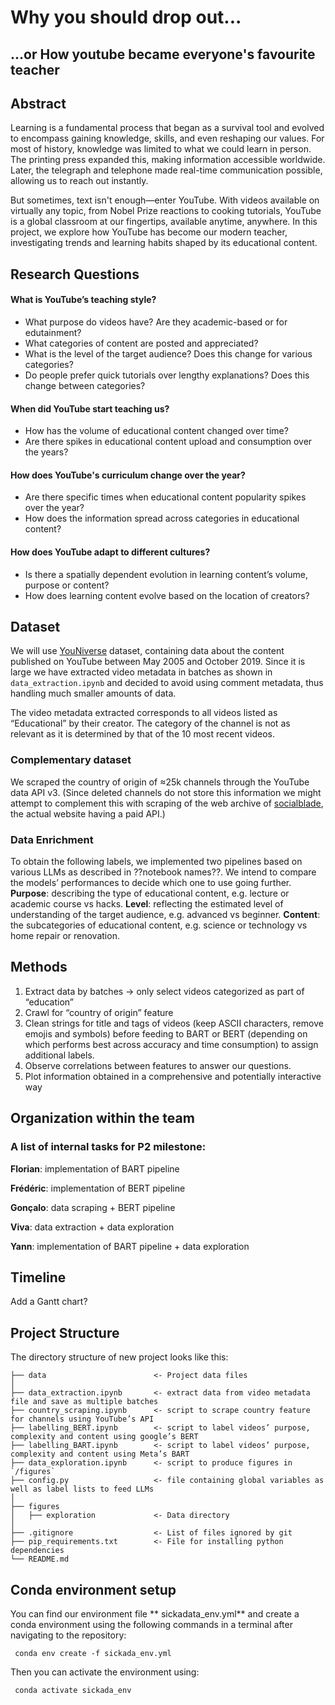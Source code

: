 ﻿# Why you should drop out...
## ...or How youtube became everyone's favourite teacher

## Abstract
Learning is a fundamental process that began as a survival tool and evolved to encompass gaining knowledge, skills, and even reshaping our values. For most of history, knowledge was limited to what we could learn in person. The printing press expanded this, making information accessible worldwide. Later, the telegraph and telephone made real-time communication possible, allowing us to reach out instantly.

But sometimes, text isn't enough—enter YouTube. With videos available on virtually any topic, from Nobel Prize reactions to cooking tutorials, YouTube is a global classroom at our fingertips, available anytime, anywhere. In this project, we explore how YouTube has become our modern teacher, investigating trends and learning habits shaped by its educational content.


## Research Questions
#### What is YouTube’s teaching style?
- What purpose do videos have? Are they academic-based or for edutainment?
- What categories of content are posted and appreciated?
- What is the level of the target audience? Does this change for various categories?
- Do people prefer quick tutorials over lengthy explanations? Does this change between categories?

#### When did YouTube start teaching us?
- How has the volume of educational content changed over time? 
- Are there spikes in educational content upload and consumption over the years?

#### How does YouTube's curriculum change over the year?
- Are there specific times when educational content popularity spikes over the year?
- How does the information spread across categories in educational content?

#### How does YouTube adapt to different cultures?
- Is there a spatially dependent evolution in learning content’s volume, purpose or content?
- How does learning content evolve based on the location of creators?

## Dataset
We will use [YouNiverse](https://zenodo.org/records/4650046) dataset, containing data about the content published on YouTube between May 2005 and October 2019. Since it is large we have extracted video metadata in batches as shown in `data_extraction.ipynb` and decided to avoid using comment metadata, thus handling much smaller amounts of data.

The video metadata extracted corresponds to all videos listed as “Educational” by their creator. The category of the channel is not as relevant as it is determined by that of the 10 most recent videos. 

### Complementary dataset
We scraped the country of origin of ≈25k channels through the YouTube data API v3. (Since deleted channels do not store this information we might attempt to complement this with scraping of the web archive of [socialblade](https://socialblade.com/), the actual website having a paid API.)

### Data Enrichment
To obtain the following labels, we implemented two pipelines based on various LLMs as described in ??notebook names??. We intend to compare the models’ performances to decide which one to use going further.
**Purpose**: describing the type of educational content, e.g. lecture or academic course vs hacks.
**Level**: reflecting the estimated level of understanding of the target audience, e.g. advanced vs beginner.
**Content**: the subcategories of educational content, e.g. science or technology vs home repair or renovation.


## Methods
1. Extract data by batches → only select videos categorized as part of  “education”
2. Crawl for “country of origin” feature
3. Clean strings for title and tags of videos (keep ASCII characters, remove emojis and symbols) before feeding to BART or BERT (depending on which performs best across accuracy and time consumption) to assign additional labels.
4. Observe correlations between features to answer our questions.
5. Plot information obtained in a comprehensive and potentially interactive way


## Organization within the team

### A list of internal tasks for P2 milestone:
**Florian**: implementation of BART pipeline

**Frédéric**: implementation of BERT pipeline

**Gonçalo**: data scraping + BERT pipeline

**Viva**: data extraction + data exploration

**Yann**: implementation of BART pipeline + data exploration

## Timeline 

Add a Gantt chart?


## Project Structure

The directory structure of new project looks like this:

```
├── data                        <- Project data files
│
├── data_extraction.ipynb       <- extract data from video metadata file and save as multiple batches
├── country_scraping.ipynb      <- script to scrape country feature for channels using YouTube’s API
├── labelling_BERT.ipynb        <- script to label videos’ purpose, complexity and content using google’s BERT
├── labelling_BART.ipynb        <- script to label videos’ purpose, complexity and content using Meta’s BART
├── data_exploration.ipynb      <- script to produce figures in `/figures`
├── config.py                   <- file containing global variables as well as label lists to feed LLMs
│
├── figures
│   ├── exploration             <- Data directory
│
├── .gitignore                  <- List of files ignored by git
├── pip_requirements.txt        <- File for installing python dependencies
└── README.md
```


## Conda environment setup
You can find our environment file ** sickadata_env.yml** and create a conda environment using the following commands in a terminal after navigating to the repository:

<pre><code> conda env create -f sickada_env.yml </code></pre>

Then you can activate the environment using:

<pre><code> conda activate sickada_env </code></pre>

